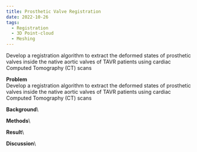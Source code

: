 ```yaml
---
title: Prosthetic Valve Registration
date: 2022-10-26
tags:
  - Registration
  - 3D Point-cloud
  - Meshing
---
```


Develop a registration algorithm to extract the deformed states of prosthetic valves inside the native aortic valves of TAVR patients using cardiac Computed Tomography (CT) scans
<!--more-->

**Problem**\
Develop a registration algorithm to extract the deformed states of prosthetic valves inside the native aortic valves of TAVR patients using cardiac Computed Tomography (CT) scans

**Background**\

**Methods**\

**Result**\

**Discussion**\


